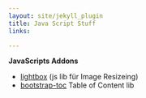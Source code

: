 ```yaml
---
layout: site/jekyll_plugin
title: Java Script Stuff
links:

---
```


**JavaScripts Addons**

* [lightbox][lightbox] (js lib für Image Resizeing)
* [bootstrap-toc][bootstrap-toc] Table of Content lib

[lightbox]: https://ashleydw.github.io/lightbox/
[bootstrap-toc]: https://afeld.github.io/bootstrap-toc/
